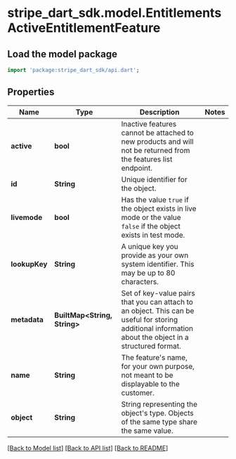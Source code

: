 # stripe_dart_sdk.model.EntitlementsActiveEntitlementFeature

## Load the model package
```dart
import 'package:stripe_dart_sdk/api.dart';
```

## Properties
Name | Type | Description | Notes
------------ | ------------- | ------------- | -------------
**active** | **bool** | Inactive features cannot be attached to new products and will not be returned from the features list endpoint. | 
**id** | **String** | Unique identifier for the object. | 
**livemode** | **bool** | Has the value `true` if the object exists in live mode or the value `false` if the object exists in test mode. | 
**lookupKey** | **String** | A unique key you provide as your own system identifier. This may be up to 80 characters. | 
**metadata** | **BuiltMap&lt;String, String&gt;** | Set of key-value pairs that you can attach to an object. This can be useful for storing additional information about the object in a structured format. | 
**name** | **String** | The feature's name, for your own purpose, not meant to be displayable to the customer. | 
**object** | **String** | String representing the object's type. Objects of the same type share the same value. | 

[[Back to Model list]](../README.md#documentation-for-models) [[Back to API list]](../README.md#documentation-for-api-endpoints) [[Back to README]](../README.md)


